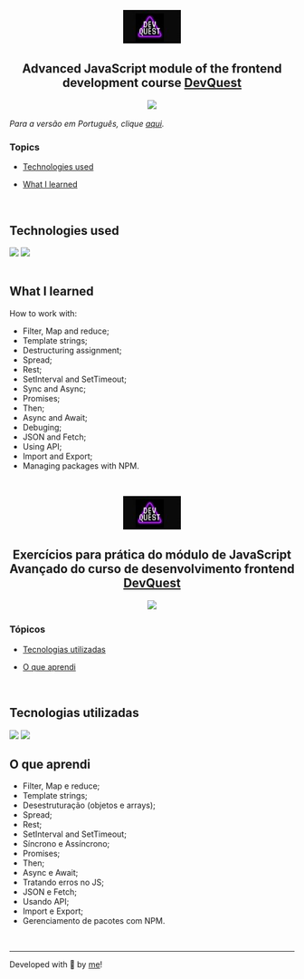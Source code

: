 <p align='center'> <img src="logo-devQuest.jpg" alt="Course logo"> </p>

<h2 align='center'> Advanced JavaScript module of the frontend development course <a href="https://devemdobro.com/lista/">DevQuest</a></h2>

<div align='center'>
	<img src="http://img.shields.io/static/v1?label=EXERCISES&message=DELIVERED&color=lightblue&style=for-the-badge"/>
</div>


_Para a versão em Português, clique [aqui](#portuguese)._


### Topics


- [Technologies used](#technologies-used)

- [What I learned](#what-I-learned)


<br>

## Technologies used

<div>
  <img src="https://img.shields.io/badge/HTML5-E34F26?style=for-the-badge&logo=html5&logoColor=white">
  <img src="https://img.shields.io/badge/JavaScript-F7DF1E?style=for-the-badge&logo=javascript&logoColor=black">
</div>

<br>

## What I learned

How to work with:
- Filter, Map and reduce;
- Template strings;
- Destructuring assignment;
- Spread;
- Rest;
- SetInterval and SetTimeout;
- Sync and Async;
- Promises;
- Then;
- Async and Await;
- Debuging;
- JSON and Fetch;
- Using API;
- Import and Export;
- Managing packages with NPM.

<br>


<div id="portuguese">

<p align='center'> <img src="logo-devQuest.jpg" alt="Course logo"> </p>

<h2 align='center'> Exercícios para prática do módulo de JavaScript Avançado do curso de desenvolvimento frontend <a href="https://devemdobro.com/lista/">DevQuest</a></h2>


<div align='center'>
	<img src="http://img.shields.io/static/v1?label=EXERCISES&message=DELIVERED&color=lightblue&style=for-the-badge"/>
</div>


### Tópicos 


- [Tecnologias utilizadas](#tecnologias-utilizadas)

- [O que aprendi](#o-que-aprendi)

<br>


## Tecnologias utilizadas

<div>
  <img src="https://img.shields.io/badge/HTML5-E34F26?style=for-the-badge&logo=html5&logoColor=white">
  <img src="https://img.shields.io/badge/JavaScript-F7DF1E?style=for-the-badge&logo=javascript&logoColor=black">
</div>


## O que aprendi

- Filter, Map e reduce;
- Template strings;
- Desestruturação (objetos e arrays);
- Spread;
- Rest;
- SetInterval and SetTimeout;
- Síncrono e Assíncrono;
- Promises;
- Then;
- Async e Await;
- Tratando erros no JS;
- JSON e Fetch;
- Usando API;
- Import e Export;
- Gerenciamento de pacotes com NPM.


<br>

<hr>

Developed with 🧡 by [me](https://www.linkedin.com/in/carolinebarbosavilar/)!
